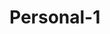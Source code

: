 # Personal-1

[Personal-1]: <http://127.0.0.1:5500/Html%20%C3%B6devleri/Personal-1/kisisel-sy.html>
